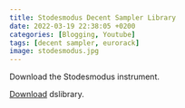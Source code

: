 ```yaml
---
title: Stodesmodus Decent Sampler Library
date: 2022-03-19 22:38:05 +0200
categories: [Blogging, Youtube]
tags: [decent sampler, eurorack]
image: stodesmodus.jpg
---
```




Download the Stodesmodus instrument.


<a href="https://www.mediafire.com/file/x44ik78djgrc9ld/STODESMODUS.dslibrary/file">Download</a> dslibrary.
